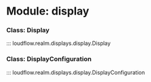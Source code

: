 # Module: display

### Class: Display

::: loudflow.realm.displays.display.Display

### Class: DisplayConfiguration

::: loudflow.realm.displays.display.DisplayConfiguration
